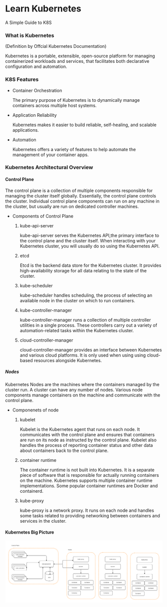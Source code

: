 # Learn Kubernetes
 A Simple Guide to K8S

### What is Kubernetes 

(Definition by Offcial Kubernetes Documentation)

Kubernetes is a portable, extensible, open-source 
platform for managing containerized workloads and 
services, that facilitates both declarative 
configuration and automation.

### K8S Features

* Container Orchestration

    The primary purpose of Kubernetes is to dynamically manage containers across multiple host systems.

* Application Reliability

    Kubernetes makes it easier to build reliable, self-healing, and scalable applications.

* Automation

    Kubernetes offers a variety of features to help automate the management of your container apps.

### Kubernetes Architectural Overview

#### Control Plane

The control plane is a collection of multiple components responsible for managing the cluster itself globally. Essentially, the control plane controls the             cluster. Individual control plane components can run on any machine in the cluster, but usually are run on dedicated controller machines.

* Components of Control Plane

    1. kube-api-server
       
       kube-api-server serves the Kubernetes API,the primary interface to the control plane and the cluster itself. When interacting with your Kubernetes cluster, you        will usually do so using the Kubernetes API.
       
    2. etcd
       
       Etcd is the backend data store for the Kubernetes cluster. It provides high-availability storage for all data relating to the state of the cluster.
       
    3. kube-scheduler
       
       kube-scheduler handles scheduling, the process of selecting an available node in the cluster on which to run containers.
       
    4. kube-controller-manager
    
       kube-controller-manager runs a collection of multiple controller utilities in a single process. These controllers carry out a variety of automation-related            tasks within the Kubernetes cluster.
       
    5. cloud-controller-manager
       
       cloud-controller-manager provides an interface between Kubernetes and various cloud platforms. It is only used when using using cloud-based resources alongside        Kubernetes.
 
 ##### Nodes
 
Kubernetes Nodes are the machines where the containers managed by the cluster run. A cluster can have any number of nodes. Various node components manage              containers on the machine and communicate with the control plane.

* Componenets of node

    1. kubelet
       
       Kubelet is the Kubernetes agent that runs on each node. It communicates with the control plane and ensures that containers are run on its node as instructed by        the control plane. Kubelet also handles the process of reporting container status and other data about containers back to the control plane.
       
    2. container runtime
       
       The container runtime is not built into Kubernetes. It is a separate piece of software that is responsible for actually running containers on the machine.              Kubernetes supports multiple container runtime implementations. Some popular container runtimes are Docker and containerd.
       
    3. kube-proxy
       
       kube-proxy is a network proxy. It runs on each node and handles some tasks related to providing networking between containers and services in the cluster.

#### Kubernetes Big Picture

![This is an image](Diagrams/K8S-BigPicture.png)

